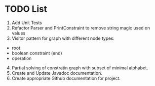 # TODO List #

1. Add Unit Tests
2. Refactor Parser and PrintConstraint to remove string magic used on values
3. Visitor pattern for graph with different node types:
  - root
  - boolean constraint (end)
  - operation
4. Partial solving of constratin graph with subset of minimal alphabet.
5. Create and Update Javadoc documentation.
6. Create appropriate Github documentation for project.